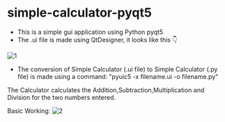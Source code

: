 # simple-calculator-pyqt5
- This is a simple gui application using Python pyqt5
- The .ui file is made using QtDesigner, it looks like this 👇

 ![1](https://user-images.githubusercontent.com/72350195/135968839-90e2289a-aaf4-4ae5-adde-6b7b3e79b488.png)


- The conversion of Simple Calculator (.ui file) to Simple Calculator (.py file) is made using a command: "pyuic5 -x filename.ui -o filename.py"

The Calculator calculates the Addition,Subtraction,Multiplication and Division for the two numbers entered.

Basic Working:
![2](https://user-images.githubusercontent.com/72350195/135969780-2085339c-afb6-4262-b3f7-afd52100b3f7.png)
